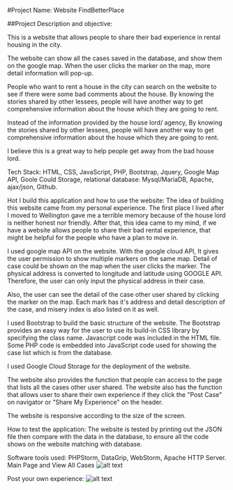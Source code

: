 #Project Name: Website FindBetterPlace

##Project Description and objective: 

This is a website that allows people to share their bad experience in rental housing in the city.  

The website can show all the cases saved in the database, and show them on the google map.  When the user clicks the marker on the map, more detail information will pop-up.

People who want to rent a house in the city can search on the website to see if there were some bad comments about the house.
By knowing the stories shared by other lessees, people will have another way to get comprehensive information about the house which they are going to rent.

Instead of the information provided by the house lord/ agency, By knowing the stories shared by other lessees, people will have another way to get comprehensive information about the house which they are going to rent.  

I believe this is a great way to help people get away from the bad house lord.

Tech Stack:
HTML, CSS, JavaScript, PHP, Bootstrap, Jquery, Google Map API, Goole Could Storage, relational database: Mysql/MariaDB, Apache, ajax/json, Github.

Hot I build this application and how to use the website:
The idea of building this website came from my personal experience. The first place I lived after I moved to Wellington gave me a terrible memory because of the house lord is neither honest nor friendly. 
After that, this idea came to my mind, if we have a website allows people to share their bad rental experience, that might be helpful for the people who have a plan to move in. 

I used google map API on the website. With the google cloud API, It gives the user permission to show multiple markers on the same map. Detail of case could be shown on the map when the user clicks the marker. The physical address is converted to longitude and latitude using GOOGLE API. Therefore, the user can only input the physical address in their case. 

Also, the user can see the detail of the case other user shared by clicking the marker on the map.  Each mark has it's address and detail description of the case, and misery index is also listed on it as well. 

I used Bootstrap to build the basic structure of the website. The Bootstrap provides an easy way for the user to use its build-in CSS library by specifying the class name. 
Javascript code was included in the HTML file. Some PHP code is embedded into JavaScript code used for showing the case list which is from the database.

I used Google Cloud Storage for the deployment of the website. 

The website also provides the function that people can access to the page that lists all the cases other user shared. The website also has the function that allows user to share their own experience if they click the "Post Case" on navigator or "Share My Experience" on the header.

The website is responsive according to the size of the screen.

How to test the application:
The website is tested by printing out the JSON file then compare with the data in the database, to ensure all the code shows on the website matching with database.

Software tools used:
PHPStorm, DataGrip, WebStorm, Apache HTTP Server.
Main Page and View All Cases
![alt text](https://github.com/Jasonshi83/FindBetterPlace/blob/master/Main_ViewAllCases.gif)

Post your own experience:
![alt text](https://github.com/Jasonshi83/FindBetterPlace/blob/master/Share_Own_experience.gif)
